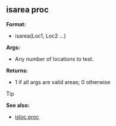 ## isarea proc

**Format:**
+   isarea(Loc1, Loc2 \...)
<!-- -->
**Args:**
+   Any number of locations to test.
<!-- -->
**Returns:**
+   1 if all args are valid areas; 0 otherwise

> [!TIP] 
> **See also:**
> +   [isloc proc](/ref/proc/isloc.md) <!-- -->